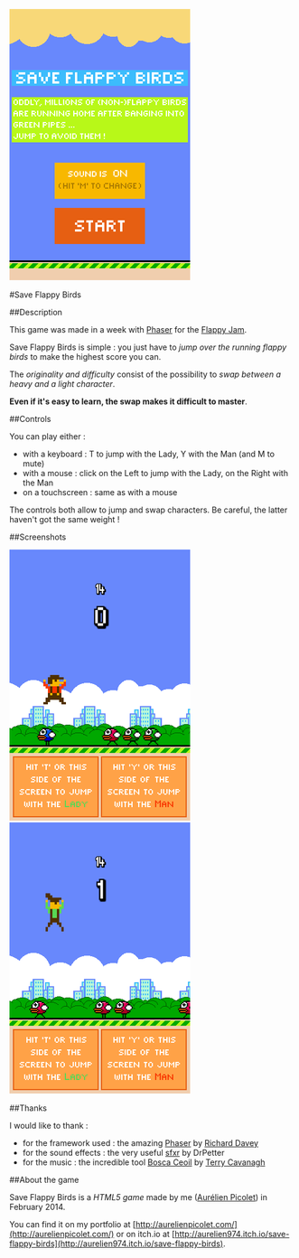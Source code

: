 ![Save Flappy Birds Screenshot Menu](screenshots/screenshot_save_flappy_birds_3.png)

#Save Flappy Birds

##Description

This game was made in a week with [Phaser](http://phaser.io/) for the [Flappy Jam](http://itch.io/jam/flappyjam).

Save Flappy Birds is simple : you just have to *jump over the running flappy birds* to make the highest score you can.

The *originality and difficulty* consist of the possibility to *swap between a heavy and a light character*.

**Even if it's easy to learn, the swap makes it difficult to master**.

##Controls

You can play either :
- with a keyboard : T to jump with the Lady, Y with the Man (and M to mute)
- with a mouse : click on the Left to jump with the Lady, on the Right with the Man
- on a touchscreen : same as with a mouse

The controls both allow to jump and swap characters. Be careful, the latter haven't got the same weight !

##Screenshots

![Save Flappy Birds Screenshot Man](screenshots/screenshot_save_flappy_birds_1.png)
![Save Flappy Birds Screenshot Lady](screenshots/screenshot_save_flappy_birds_2.png)

##Thanks

I would like to thank :
- for the framework used : the amazing [Phaser](http://phaser.io/) by [Richard Davey](https://twitter.com/photonstorm)
- for the sound effects : the very useful [sfxr](http://www.drpetter.se/project_sfxr.html) by DrPetter
- for the music : the incredible tool [Bosca Ceoil](http://distractionware.com/blog/2013/08/bosca-ceoil/) by [Terry Cavanagh](https://twitter.com/terrycavanagh)

##About the game

Save Flappy Birds is a *HTML5 game* made by me ([Aurélien Picolet](https://twitter.com/AurelienPicolet)) in February 2014.

You can find it on my portfolio at [http://aurelienpicolet.com/](http://aurelienpicolet.com/) or on itch.io at [http://aurelien974.itch.io/save-flappy-birds](http://aurelien974.itch.io/save-flappy-birds).



